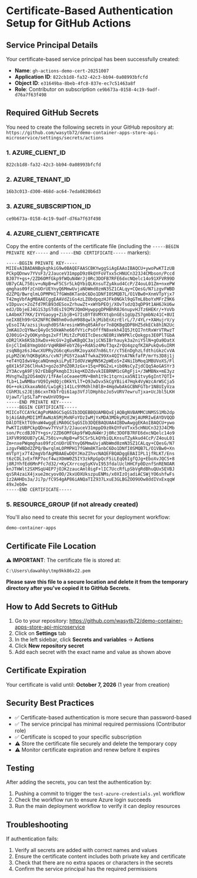 # Certificate-Based Authentication Setup for GitHub Actions

## Service Principal Details

Your certificate-based service principal has been successfully created:

- **Name**: `gh-actions-demo-cert-20251007`
- **Application ID**: `822cb1d8-fa32-42c3-bb94-0a08993bfcfd`
- **Object ID**: `e31649ba-8beb-4fc8-837e-ec7c51463a8f`
- **Role**: Contributor on subscription `ce9b673a-0158-4c19-9adf-d76a7f63f498`

## Required GitHub Secrets

You need to create the following secrets in your GitHub repository at:
`https://github.com/wasytb72/demo-container-apps-store-api-microservice/settings/secrets/actions`

### 1. AZURE_CLIENT_ID
```
822cb1d8-fa32-42c3-bb94-0a08993bfcfd
```

### 2. AZURE_TENANT_ID
```
16b3c013-d300-468d-ac64-7eda0820b6d3
```

### 3. AZURE_SUBSCRIPTION_ID
```
ce9b673a-0158-4c19-9adf-d76a7f63f498
```

### 4. AZURE_CLIENT_CERTIFICATE
Copy the entire contents of the certificate file (including the `-----BEGIN PRIVATE KEY-----` and `-----END CERTIFICATE-----` markers):

```
-----BEGIN PRIVATE KEY-----
MIIEvAIBADANBgkqhkiG9w0BAQEFAASCBKYwggSiAgEAAoIBAQCU+ywoPwKTIzUB
PCkpQDnwv7YVsF3/2JauceV31mppD9z0kQYFoVTxx5cHNUCn323J4CMbson/Pccd
BJ07Y+gs+/2ZD6OMfGkp9fWQuN4WrJj0Rc3DOFB7RFE6dxcNQelc14o91XFVR99D
UB7yCAL750iv+uNpB+wF5CSr5LkQYbiQLKnsuTZyAkud4CcP/Z4ouL01Zm+nxePW
qmghas09fzCnUOrUEYnyQ6MmwUvjaNbWmd0zmN3SZ1CALqy+CQesG/N7izgvFWBD
d2ZPQ/BwrqlmLOPMPH17fGWm8KTanbC6Do1DNfI0SMQB7L/O1VBw0+XnmVTpYjx7
T42mgVbfAgMBAAECggEAAVdZiGs4zLZObdpqzHJFk0NGkl9qGTmL8boYxMFrZ9K6
vIDpuvc+2oZfd7MlB93dESoxZrhuwZt+xWYbPEOj/XOvTsdzQ3qDP9t1AH6JkU6w
edJ/DbjeEJ4G1S3pSTdEsI9IMVJQmOHywppgDPHBhR8J6nupvHJTz6HEKr/+YoVb
LA4bmX77KK/IVYGaoyg+ZibjB+G7IsBYf8VMYXtqbnGEs1gUpZS7gmbNz41C+8UI
neIX8Eh99rGX2NFRC0W8hm0vduH988qwlkjMibEnXzrElrL/7/4YLr+XAHujrV/y
yEsoI7A/azsijkuqhd0SfAresinW9hq05AkFor7n8QKBgQDP8HZ5dkECk8h1N2Uc
JmKAUJcQYNwcQ4yOc5OkWAhe66fVYicPsOfffN8xekh4IQ5JtQI7ntRxWrVTRwzT
QJ00iG+2yOOKynbgs2xFflMitZcPUOITcDescNE0RiVW9PKlcQokgps3E0PlTGbA
oDR2lKk6KSb3XwDx+HcGV+2gEwKBgQC3ajiCNSIBrhauyk3a2niY5lN+gOa9DatX
EnjClImE8YmgUddrVqHRBHFebYZ6y+RdASz4MoT3qxZrQU4qzqfKZAPukQv6uIRM
zsqN8gz6sJ4wcXUPRy2G6cqKusRK2oyaXd7n86Ltr/cT5EnDghzLfdthiGkzCvVA
pLpMZcW/hQKBgGKs/cvN7jPG5Y2aaATfwkaZ99Xx4QIYnA7NkfafP/mrYs3D8j1j
+eT4YQIdwV4gcaNQnmqkiLPyE7IdOVzWgMN5K2pWEoS+Z4NiIbMoq1MBUVoXS/Fl
g0X1k5F26ClHvA3+go2o3PdZ0RJzGx+15q+PBG2xL+ib0NsCyZjdCQq5AoGASYr3
2Y3AcvgA9Fj92rEbBgPkmqbI3ikq+KDZdvvkIEBRNM1cGRgFji+/3WMBNx+mE3yz
MVngYwZg2OS4mQV/1fFAeloCeaeetMV+Bmh1t9c1tqrnixa5NI1tvy6gInt7QTI+
fLb+L1wNMBarVQ9IyHdQjc0KkYLlT+Q9JwDvx5kCgYBii47Hqk4VyWzcArWSCja5
0G++okiXkaxaNdd/Lw1gKj141Lc9YMdhlhBlB+4HqdwbAkGCBNFGTbr1N8UIyVza
CGhM3Ls2JEjB6cxnTKbTrQi61ap3VfJlDHphbzJo5vURV7ewruTjxa+UcJbl5LKH
UjawT/lpSLTaPrewUnVO9g==
-----END PRIVATE KEY-----
-----BEGIN CERTIFICATE-----
MIICoTCCAYkCAgPoMA0GCSqGSIb3DQEBBQUAMBQxEjAQBgNVBAMMCUNMSS1Mb2dp
bjAiGA8yMDI1MTAwNzA5MjMxNFoYDzIwMjYxMDA3MDkyMzE2WjAUMRIwEAYDVQQD
DAlDTEktTG9naW4wggEiMA0GCSqGSIb3DQEBAQUAA4IBDwAwggEKAoIBAQCU+ywo
PwKTIzUBPCkpQDnwv7YVsF3/2JauceV31mppD9z0kQYFoVTxx5cHNUCn323J4CMb
son/PccdBJ07Y+gs+/2ZD6OMfGkp9fWQuN4WrJj0Rc3DOFB7RFE6dxcNQelc14o9
1XFVR99DUB7yCAL750iv+uNpB+wF5CSr5LkQYbiQLKnsuTZyAkud4CcP/Z4ouL01
Zm+nxePWqmghas09fzCnUOrUEYnyQ6MmwUvjaNbWmd0zmN3SZ1CALqy+CQesG/N7
izgvFWBDd2ZPQ/BwrqlmLOPMPH17fGWm8KTanbC6Do1DNfI0SMQB7L/O1VBw0+Xn
mVTpYjx7T42mgVbfAgMBAAEwDQYJKoZIhvcNAQEFBQADggEBAIIPL1jfRLKT/Ens
t6zCDL1vExfRP7ocf4wzXOmW0Z5IY3zkRpGpQcF5iLEqQ6IgfQJg+EboXvJQCS+8
j8RJYhfEd6MnPfc7d32/+KyCXrrcogSyKVvI953fdalUclHHCFp0DznfSnRENOAR
knJTHWlt2SXMSqU4EP7jOJK2zaucAml0igF+lIC7UccRfLpSbVgRdBhuQUx5EVBJ
qsSR4zaiX4jxue2mcyov0O/2kxUOXUkszpuENMs/x0XIzOjadiACSWjYO6shfwFs
1z2AHHDs3a/Ji7p/fC954gAP86iANQaTIZ937LxuE3GLBGZOO9UOw8ddIVxExqqW
49xJeb0=
-----END CERTIFICATE-----
```

### 5. RESOURCE_GROUP (if not already created)
You'll also need to create this secret for your deployment workflow:
```
demo-container-apps
```

## Certificate File Location

**⚠️ IMPORTANT**: The certificate file is stored at:
```
C:\Users\dawahby\tmp9kk86x22.pem
```

**Please save this file to a secure location and delete it from the temporary directory after you've copied it to GitHub Secrets.**

## How to Add Secrets to GitHub

1. Go to your repository: https://github.com/wasytb72/demo-container-apps-store-api-microservice
2. Click on **Settings** tab
3. In the left sidebar, click **Secrets and variables** → **Actions**
4. Click **New repository secret**
5. Add each secret with the exact name and value as shown above

## Certificate Expiration

Your certificate is valid until: **October 7, 2026** (1 year from creation)

## Security Best Practices

- ✅ Certificate-based authentication is more secure than password-based
- ✅ The service principal has minimal required permissions (Contributor role)
- ✅ Certificate is scoped to your specific subscription
- ⚠️ Store the certificate file securely and delete the temporary copy
- ⚠️ Monitor certificate expiration and renew before it expires

## Testing

After adding the secrets, you can test the authentication by:
1. Pushing a commit to trigger the `test-azure-credentials.yml` workflow
2. Check the workflow run to ensure Azure login succeeds
3. Run the main deployment workflow to verify it can deploy resources

## Troubleshooting

If authentication fails:
1. Verify all secrets are added with correct names and values
2. Ensure the certificate content includes both private key and certificate
3. Check that there are no extra spaces or characters in the secrets
4. Confirm the service principal has the required permissions